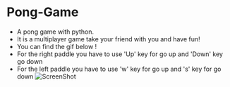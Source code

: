 # Pong-Game
 - A pong game with python.
 - It is a multiplayer game take your friend with you and have fun!
 - You can find the gif below !
 - For the right paddle you have to use 'Up' key for go up and 'Down' key go down
 - For the left paddle you have to use 'w' key for go up and 's' key for go down
![ScreenShot](https://github.com/eneeesyk/Pong-Game/blob/main/pong_game.gif)
